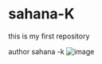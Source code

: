 # sahana-K

this is my first repository

author sahana -k
![image](https://github.com/user-attachments/assets/40a962a8-f13c-4358-993f-3d5f4d212694)
